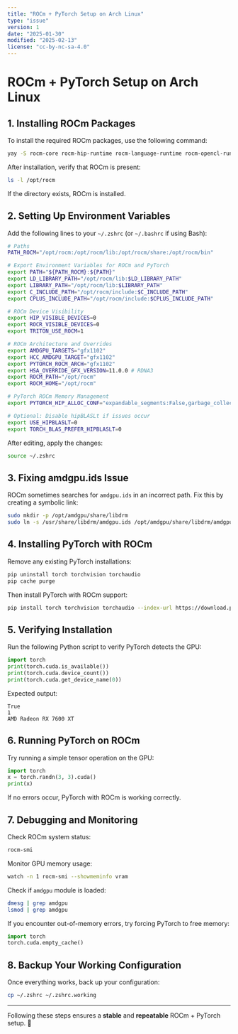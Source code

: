```yaml
---
title: "ROCm + PyTorch Setup on Arch Linux"
type: "issue"
version: 1
date: "2025-01-30"
modified: "2025-02-13"
license: "cc-by-nc-sa-4.0"
---
```


# ROCm + PyTorch Setup on Arch Linux

## **1. Installing ROCm Packages**
To install the required ROCm packages, use the following command:

```sh
yay -S rocm-core rocm-hip-runtime rocm-language-runtime rocm-opencl-runtime miopen-hip rocminfo rocm-device-libs rocm-smi-lib rocm-ml-libraries rccl
```

After installation, verify that ROCm is present:

```sh
ls -l /opt/rocm
```

If the directory exists, ROCm is installed.

## **2. Setting Up Environment Variables**
Add the following lines to your `~/.zshrc` (or `~/.bashrc` if using Bash):

```sh
# Paths
PATH_ROCM="/opt/rocm:/opt/rocm/lib:/opt/rocm/share:/opt/rocm/bin"

# Export Environment Variables for ROCm and PyTorch
export PATH="${PATH_ROCM}:${PATH}"
export LD_LIBRARY_PATH="/opt/rocm/lib:$LD_LIBRARY_PATH"
export LIBRARY_PATH="/opt/rocm/lib:$LIBRARY_PATH"
export C_INCLUDE_PATH="/opt/rocm/include:$C_INCLUDE_PATH"
export CPLUS_INCLUDE_PATH="/opt/rocm/include:$CPLUS_INCLUDE_PATH"

# ROCm Device Visibility
export HIP_VISIBLE_DEVICES=0
export ROCR_VISIBLE_DEVICES=0
export TRITON_USE_ROCM=1

# ROCm Architecture and Overrides
export AMDGPU_TARGETS="gfx1102"
export HCC_AMDGPU_TARGET="gfx1102"
export PYTORCH_ROCM_ARCH="gfx1102"
export HSA_OVERRIDE_GFX_VERSION=11.0.0 # RDNA3
export ROCM_PATH="/opt/rocm"
export ROCM_HOME="/opt/rocm"

# PyTorch ROCm Memory Management
export PYTORCH_HIP_ALLOC_CONF="expandable_segments:False,garbage_collection_threshold:0.8"

# Optional: Disable hipBLASLt if issues occur
export USE_HIPBLASLT=0
export TORCH_BLAS_PREFER_HIPBLASLT=0
```

After editing, apply the changes:
```sh
source ~/.zshrc
```

## **3. Fixing amdgpu.ids Issue**
ROCm sometimes searches for `amdgpu.ids` in an incorrect path. Fix this by creating a symbolic link:

```sh
sudo mkdir -p /opt/amdgpu/share/libdrm
sudo ln -s /usr/share/libdrm/amdgpu.ids /opt/amdgpu/share/libdrm/amdgpu.ids
```

## **4. Installing PyTorch with ROCm**
Remove any existing PyTorch installations:
```sh
pip uninstall torch torchvision torchaudio
pip cache purge
```

Then install PyTorch with ROCm support:
```sh
pip install torch torchvision torchaudio --index-url https://download.pytorch.org/whl/rocm
```

## **5. Verifying Installation**
Run the following Python script to verify PyTorch detects the GPU:

```python
import torch
print(torch.cuda.is_available())
print(torch.cuda.device_count())
print(torch.cuda.get_device_name(0))
```

Expected output:
```
True
1
AMD Radeon RX 7600 XT
```

## **6. Running PyTorch on ROCm**
Try running a simple tensor operation on the GPU:

```python
import torch
x = torch.randn(3, 3).cuda()
print(x)
```

If no errors occur, PyTorch with ROCm is working correctly.

## **7. Debugging and Monitoring**
Check ROCm system status:
```sh
rocm-smi
```

Monitor GPU memory usage:
```sh
watch -n 1 rocm-smi --showmeminfo vram
```

Check if `amdgpu` module is loaded:
```sh
dmesg | grep amdgpu
lsmod | grep amdgpu
```

If you encounter out-of-memory errors, try forcing PyTorch to free memory:
```python
import torch
torch.cuda.empty_cache()
```

## **8. Backup Your Working Configuration**
Once everything works, back up your configuration:
```sh
cp ~/.zshrc ~/.zshrc.working
```

---

Following these steps ensures a **stable** and **repeatable** ROCm + PyTorch setup. 🚀

